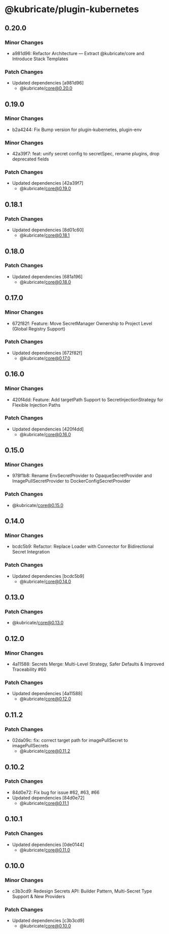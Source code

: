 # @kubricate/plugin-kubernetes

## 0.20.0

### Minor Changes

- a981d96: Refactor Architecture — Extract @kubricate/core and Introduce Stack Templates

### Patch Changes

- Updated dependencies [a981d96]
  - @kubricate/core@0.20.0

## 0.19.0

### Minor Changes

- b2a4244: Fix Bump version for plugin-kubernetes, plugin-env

### Minor Changes

- 42a39f7: feat: unify secret config to secretSpec, rename plugins, drop deprecated fields

### Patch Changes

- Updated dependencies [42a39f7]
  - @kubricate/core@0.19.0

## 0.18.1

### Patch Changes

- Updated dependencies [8d01c60]
  - @kubricate/core@0.18.1

## 0.18.0

### Patch Changes

- Updated dependencies [681a196]
  - @kubricate/core@0.18.0

## 0.17.0

### Minor Changes

- 672f82f: Feature: Move SecretManager Ownership to Project Level (Global Registry Support)

### Patch Changes

- Updated dependencies [672f82f]
  - @kubricate/core@0.17.0

## 0.16.0

### Minor Changes

- 420f4dd: Feature: Add targetPath Support to SecretInjectionStrategy for Flexible Injection Paths

### Patch Changes

- Updated dependencies [420f4dd]
  - @kubricate/core@0.16.0

## 0.15.0

### Minor Changes

- 978f1b8: Rename EnvSecretProvider to OpaqueSecretProvider and ImagePullSecretProvider to DockerConfigSecretProvider

### Patch Changes

- @kubricate/core@0.15.0

## 0.14.0

### Minor Changes

- bcdc5b9: Refactor: Replace Loader with Connector for Bidirectional Secret Integration

### Patch Changes

- Updated dependencies [bcdc5b9]
  - @kubricate/core@0.14.0

## 0.13.0

### Patch Changes

- @kubricate/core@0.13.0

## 0.12.0

### Minor Changes

- 4a11588: Secrets Merge: Multi-Level Strategy, Safer Defaults & Improved Traceability #60

### Patch Changes

- Updated dependencies [4a11588]
  - @kubricate/core@0.12.0

## 0.11.2

### Patch Changes

- 02da09c: fix: correct target path for imagePullSecret to imagePullSecrets
  - @kubricate/core@0.11.2

## 0.10.2

### Patch Changes

- 84d0e72: Fix bug for issue #62, #63, #66
- Updated dependencies [84d0e72]
  - @kubricate/core@0.11.1

## 0.10.1

### Patch Changes

- Updated dependencies [0de0144]
  - @kubricate/core@0.11.0

## 0.10.0

### Minor Changes

- c3b3cd9: Redesign Secrets API: Builder Pattern, Multi-Secret Type Support & New Providers

### Patch Changes

- Updated dependencies [c3b3cd9]
  - @kubricate/core@0.10.0
